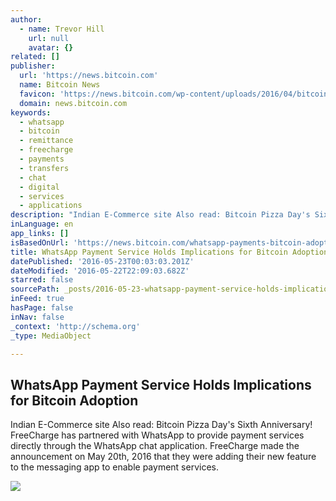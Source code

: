 ```yaml
---
author:
  - name: Trevor Hill
    url: null
    avatar: {}
related: []
publisher:
  url: 'https://news.bitcoin.com'
  name: Bitcoin News
  favicon: 'https://news.bitcoin.com/wp-content/uploads/2016/04/bitcoin_fav.png'
  domain: news.bitcoin.com
keywords:
  - whatsapp
  - bitcoin
  - remittance
  - freecharge
  - payments
  - transfers
  - chat
  - digital
  - services
  - applications
description: "Indian E-Commerce site Also read: Bitcoin Pizza Day's Sixth Anniversary! FreeCharge has partnered with WhatsApp to provide payment services directly through the WhatsApp chat application. FreeCharge made the announcement on May 20th, 2016 that they were adding their new feature to the messaging app to enable payment services."
inLanguage: en
app_links: []
isBasedOnUrl: 'https://news.bitcoin.com/whatsapp-payments-bitcoin-adoption/'
title: WhatsApp Payment Service Holds Implications for Bitcoin Adoption
datePublished: '2016-05-23T00:03:03.201Z'
dateModified: '2016-05-22T22:09:03.682Z'
starred: false
sourcePath: _posts/2016-05-23-whatsapp-payment-service-holds-implications-for-bitcoin-adop.md
inFeed: true
hasPage: false
inNav: false
_context: 'http://schema.org'
_type: MediaObject

---
```

<article style=""><h1>WhatsApp Payment Service Holds Implications for Bitcoin Adoption</h1><p>Indian E-Commerce site Also read: Bitcoin Pizza Day's Sixth Anniversary! FreeCharge has partnered with WhatsApp to provide payment services directly through the WhatsApp chat application. FreeCharge made the announcement on May 20th, 2016 that they were adding their new feature to the messaging app to enable payment services.</p><img src="https://news.bitcoin.com/wp-content/uploads/2016/05/Whatsapp-Logo-Bitcoin-Com-story-Cover.jpg" /></article>